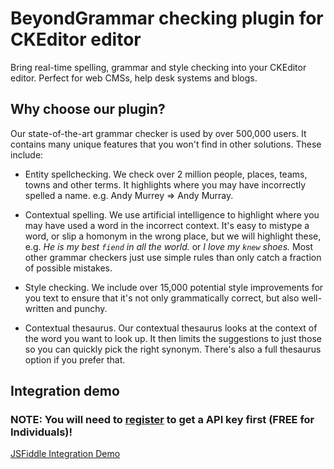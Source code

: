 # BeyondGrammar checking plugin for CKEditor editor
Bring real-time spelling, grammar and style checking into your CKEditor editor. Perfect for web CMSs, help desk systems and blogs.

## Why choose our plugin?
Our state-of-the-art grammar checker is used by over 500,000 users. It contains many unique features that you won't find in other solutions. These include:

- Entity spellchecking. We check over 2 million people, places, teams, towns and other terms. It highlights where you may have incorrectly spelled a name. e.g. Andy Murrey => Andy Murray.

- Contextual spelling. We use artificial intelligence to highlight where you may have used a word in the incorrect context. It's easy to mistype a word, or slip a homonym in the wrong place, but we will highlight these, e.g. *He is my best `fiend` in all the world.* or *I love my `knew` shoes.* Most other grammar checkers just use simple rules than only catch a fraction of possible mistakes.

- Style checking. We include over 15,000 potential style improvements for you text to ensure that it's not only grammatically correct, but also well-written and punchy.

- Contextual thesaurus. Our contextual thesaurus looks at the context of the word you want to look up. It then limits the suggestions to just those so you can quickly pick the right synonym. There's also a full thesaurus option if you prefer that.

## Integration demo
### NOTE: You will need to <a href="http://prowritingaid.com" target="_blank">register</a> to get a API key first (FREE for Individuals)!

<a href="https://jsfiddle.net/prowriting/Lcsrzbnh/15/" target="_blank">JSFiddle Integration Demo</a>
